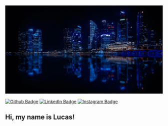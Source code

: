 ![city-night](illuminated-cityscape-against-blue-sky-at-night-316093.jpg)

[![Github Badge](https://img.shields.io/badge/-Github-black?style=flat-square&logo=github)](https://github.com/Tomahaawk)
[![LinkedIn Badge](https://img.shields.io/badge/-LinkedIn-blue?style=flat-square&logo=linkedin)](https://github.com/Tomahaawk)
[![Instagram Badge](https://img.shields.io/badge/-Instagram-C13584?style=flat-square&logo=instagram&logoColor=white&labelColor=C13584&link=https://www.instagram.com/codepwr/)](https://www.instagram.com/lucasfo94/?hl=pt-br)

## Hi, my name is Lucas!


<!--
**Tomahaawk/Tomahaawk** is a ✨ _special_ ✨ repository because its `README.md` (this file) appears on your GitHub profile.

Here are some ideas to get you started:

- 🔭 I’m currently working on ...
- 🌱 I’m currently learning ...
- 👯 I’m looking to collaborate on ...
- 🤔 I’m looking for help with ...
- 💬 Ask me about ...
- 📫 How to reach me: ...
- 😄 Pronouns: ...
- ⚡ Fun fact: ...
-->
